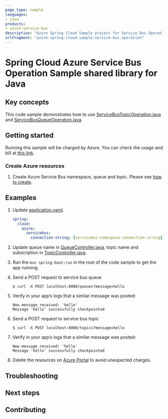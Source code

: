 ```yaml
---
page_type: sample
languages:
- java
products:
- azure-service-bus
description: "Azure Spring Cloud Sample project for Service Bus Operation client library"
urlFragment: "azure-spring-cloud-sample-service-bus-operation"
---
```


# Spring Cloud Azure Service Bus Operation Sample shared library for Java

## Key concepts

This code sample demonstrates how to use 
[ServiceBusTopicOperation.java][servicebus-topic-operation] and
[ServiceBusQueueOperation.java][servicebus-queue-operation].

## Getting started

Running this sample will be charged by Azure. You can check the usage and bill at 
[this link][azure-account].



### Create Azure resources

1.  Create Azure Service Bus namespace, queue and topic.
    Please see [how to create][create-service-bus].

## Examples

1. Update [application.yaml][application.yaml].
    ```yaml
    spring:
      cloud:
        azure:
          servicebus:
            connection-string: [servicebus-namespace-connection-string]
    ```
1.  Update queue name in [QueueController.java][queue-controller], 
    topic name and subscription in [TopicController.java][topic-controller].


1.  Run the `mvn spring-boot:run` in the root of the code sample to get the app running.

1.  Send a POST request to service bus queue

        $ curl -X POST localhost:8080/queues?message=hello

1.  Verify in your app’s logs that a similar message was posted:

        New message received: 'hello'
        Message 'hello' successfully checkpointed

1.  Send a POST request to service bus topic

        $ curl -X POST localhost:8080/topics?message=hello

1.  Verify in your app’s logs that a similar message was posted:

        New message received: 'hello'
        Message 'hello' successfully checkpointed        

1.  Delete the resources on [Azure Portal][azure-portal] to avoid unexpected charges.

## Troubleshooting

## Next steps

## Contributing


<!-- LINKS -->

[azure-account]: https://azure.microsoft.com/account/
[azure-portal]: https://ms.portal.azure.com/
[create-service-bus]: https://docs.microsoft.com/azure/service-bus-messaging/service-bus-create-namespace-portal
[queue-controller]: https://github.com/Azure-Samples/azure-spring-boot-samples/blob/main/servicebus/servicebus-operation/src/main/java/com/azure/spring/sample/servicebus/operation/QueueController.java 
[topic-controller]: https://github.com/Azure-Samples/azure-spring-boot-samples/blob/main/servicebus/servicebus-operation/src/main/java/com/azure/spring/sample/servicebus/operation/TopicController.java 

[servicebus-queue-operation]: https://github.com/Azure/azure-sdk-for-java/blob/azure-spring-boot_3.6.0/sdk/spring/azure-spring-integration-servicebus/src/main/java/com/azure/spring/integration/servicebus/queue/ServiceBusQueueOperation.java
[servicebus-topic-operation]: https://github.com/Azure/azure-sdk-for-java/blob/azure-spring-boot_3.6.0/sdk/spring/azure-spring-integration-servicebus/src/main/java/com/azure/spring/integration/servicebus/topic/ServiceBusTopicOperation.java
[application.yaml]: https://github.com/Azure-Samples/azure-spring-boot-samples/blob/main/servicebus/servicebus-operation/src/main/resources/application.yaml
